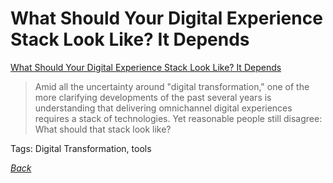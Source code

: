 # What Should Your Digital Experience Stack Look Like? It Depends

[What Should Your Digital Experience Stack Look Like? It Depends](https://www.cmswire.com/digital-experience/what-should-your-digital-experience-stack-look-like-it-depends/)

> Amid all the uncertainty around "digital transformation," one of the more clarifying developments of the past several years is understanding that delivering omnichannel digital experiences requires a stack of technologies. Yet reasonable people still disagree: What should that stack look like?

Tags: Digital Transformation, tools

[_Back_](README.md)
